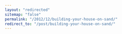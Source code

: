 ```yaml
---
layout: "redirected"
sitemap: "false"
permalink: "/2012/12/building-your-house-on-sand/"
redirect_to: "/post/building-your-house-on-sand/"
---
```

